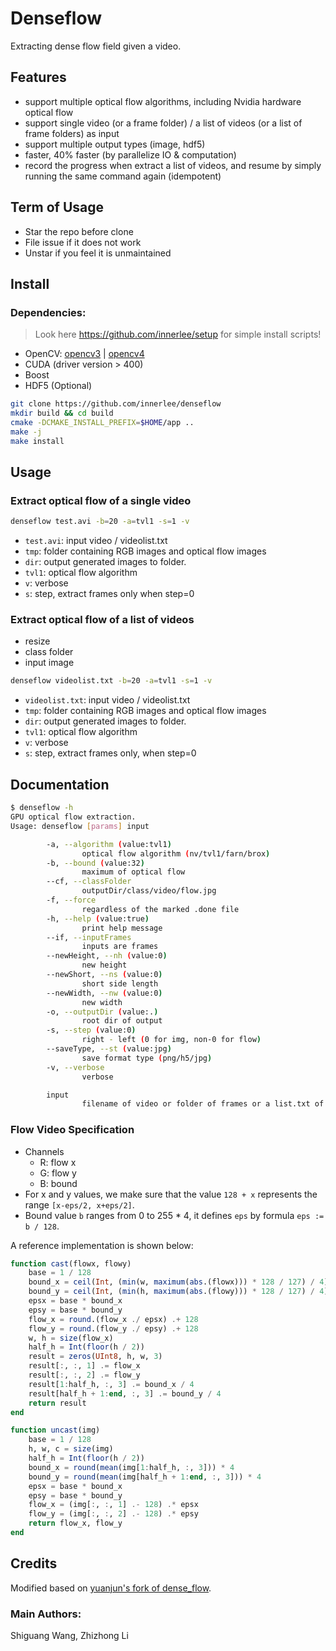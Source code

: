 # Denseflow

Extracting dense flow field given a video.

## Features

- support multiple optical flow algorithms, including Nvidia hardware optical flow
- support single video (or a frame folder) / a list of videos (or a list of frame folders) as input
- support multiple output types (image, hdf5)
- faster, 40% faster (by parallelize IO & computation)
- record the progress when extract a list of videos, and resume by simply running the same command again (idempotent)

## Term of Usage

- Star the repo before clone
- File issue if it does not work
- Unstar if you feel it is unmaintained

## Install

### Dependencies:

> Look here https://github.com/innerlee/setup for simple install scripts!

- OpenCV:
[opencv3](https://www.learnopencv.com/install-opencv3-on-ubuntu/) |
[opencv4](https://www.learnopencv.com/install-opencv-4-on-ubuntu-16-04/)
- CUDA (driver version > 400)
- Boost
- HDF5 (Optional)

```bash
git clone https://github.com/innerlee/denseflow
mkdir build && cd build
cmake -DCMAKE_INSTALL_PREFIX=$HOME/app ..
make -j
make install
```

## Usage

### Extract optical flow of a single video

```bash
denseflow test.avi -b=20 -a=tvl1 -s=1 -v
```

- `test.avi`: input video / videolist.txt
- `tmp`: folder containing RGB images and optical flow images
- `dir`: output generated images to folder.
- `tvl1`: optical flow algorithm
- `v`: verbose
- `s`: step, extract frames only when step=0

### Extract optical flow of a list of videos

* resize
* class folder
* input image

```bash
denseflow videolist.txt -b=20 -a=tvl1 -s=1 -v
```

- `videolist.txt`: input video / videolist.txt
- `tmp`: folder containing RGB images and optical flow images
- `dir`: output generated images to folder.
- `tvl1`: optical flow algorithm
- `v`: verbose
- `s`: step, extract frames only, when step=0

## Documentation

```bash
$ denseflow -h
GPU optical flow extraction.
Usage: denseflow [params] input

        -a, --algorithm (value:tvl1)
                optical flow algorithm (nv/tvl1/farn/brox)
        -b, --bound (value:32)
                maximum of optical flow
        --cf, --classFolder
                outputDir/class/video/flow.jpg
        -f, --force
                regardless of the marked .done file
        -h, --help (value:true)
                print help message
        --if, --inputFrames
                inputs are frames
        --newHeight, --nh (value:0)
                new height
        --newShort, --ns (value:0)
                short side length
        --newWidth, --nw (value:0)
                new width
        -o, --outputDir (value:.)
                root dir of output
        -s, --step (value:0)
                right - left (0 for img, non-0 for flow)
        --saveType, --st (value:jpg)
                save format type (png/h5/jpg)
        -v, --verbose
                verbose

        input
                filename of video or folder of frames or a list.txt of those
```

### Flow Video Specification

* Channels
  - R: flow x
  - G: flow y
  - B: bound
* For x and y values, we make sure that the value `128 + x` represents the range `[x-eps/2, x+eps/2]`.
* Bound value `b` ranges from 0 to 255 * 4, it defines `eps` by formula `eps := b / 128`.

A reference implementation is shown below:
```julia
function cast(flowx, flowy)
    base = 1 / 128
    bound_x = ceil(Int, (min(w, maximum(abs.(flowx))) * 128 / 127) / 4) * 4
    bound_y = ceil(Int, (min(h, maximum(abs.(flowy))) * 128 / 127) / 4) * 4
    epsx = base * bound_x
    epsy = base * bound_y
    flow_x = round.(flow_x ./ epsx) .+ 128
    flow_y = round.(flow_y ./ epsy) .+ 128
    w, h = size(flow_x)
    half_h = Int(floor(h / 2))
    result = zeros(UInt8, h, w, 3)
    result[:, :, 1] .= flow_x
    result[:, :, 2] .= flow_y
    result[1:half_h, :, 3] .= bound_x / 4
    result[half_h + 1:end, :, 3] .= bound_y / 4
    return result
end

function uncast(img)
    base = 1 / 128
    h, w, c = size(img)
    half_h = Int(floor(h / 2))
    bound_x = round(mean(img[1:half_h, :, 3])) * 4
    bound_y = round(mean(img[half_h + 1:end, :, 3])) * 4
    epsx = base * bound_x
    epsy = base * bound_y
    flow_x = (img[:, :, 1] .- 128) .* epsx
    flow_y = (img[:, :, 2] .- 128) .* epsy
    return flow_x, flow_y
end

```

## Credits

Modified based on [yuanjun's fork of dense_flow](https://github.com/yjxiong/dense_flow).

### Main Authors:

Shiguang Wang, Zhizhong Li
